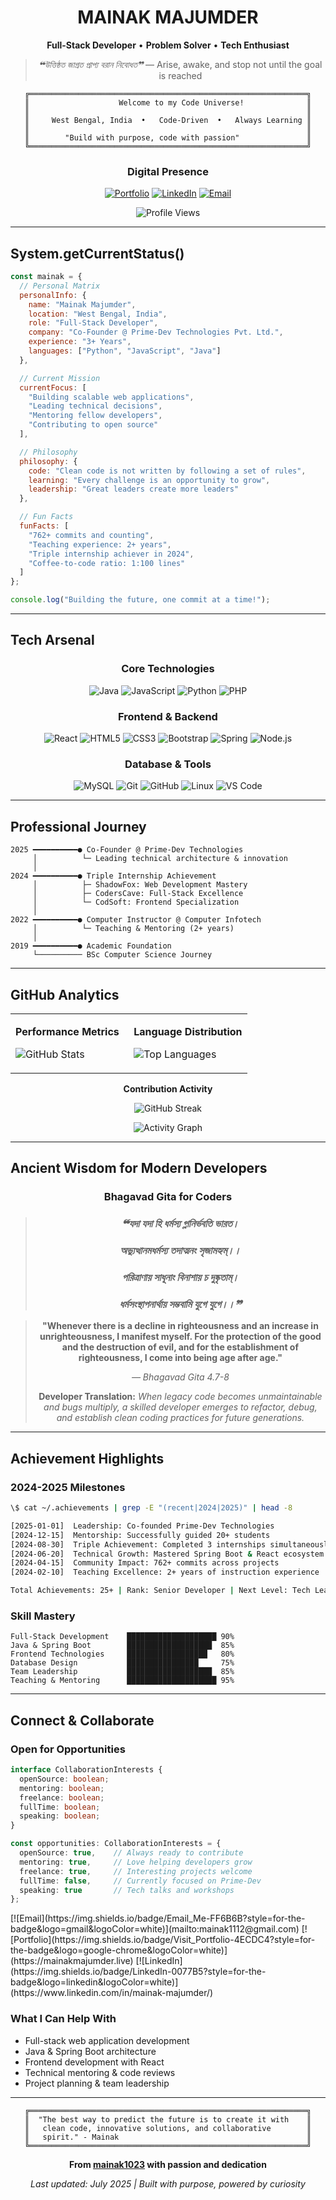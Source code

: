<div align="center">

# **MAINAK MAJUMDER**

**Full-Stack Developer** • **Problem Solver** • **Tech Enthusiast**

> *❝উত্তিষ্ঠত জাগ্রত প্রাপ্য বরান নিবোধত❞* — Arise, awake, and stop not until the goal is reached

```
╔══════════════════════════════════════════════════════════════╗
║                    Welcome to my Code Universe!              ║
║                                                              ║
║     West Bengal, India  •   Code-Driven  •   Always Learning ║
║                                                              ║
║        "Build with purpose, code with passion"               ║
╚══════════════════════════════════════════════════════════════╝
```

</div>

<div align="center">

### **Digital Presence**

[![Portfolio](https://img.shields.io/badge/Portfolio-FF6B6B?style=for-the-badge&logo=google-chrome&logoColor=white&labelColor=000000)](https://mainakmajumder.live)
[![LinkedIn](https://img.shields.io/badge/LinkedIn-0077B5?style=for-the-badge&logo=linkedin&logoColor=white)](https://www.linkedin.com/in/mainak-majumder/)
[![Email](https://img.shields.io/badge/Email-D14836?style=for-the-badge&logo=gmail&logoColor=white)](mailto:mainak1112@gmail.com)

<img src="https://komarev.com/ghpvc/?username=mainak1023&label=Profile%20Views&color=FF6B6B&style=for-the-badge" alt="Profile Views" />

</div>

---

## **System.getCurrentStatus()**

```javascript
const mainak = {
  // Personal Matrix
  personalInfo: {
    name: "Mainak Majumder",
    location: "West Bengal, India",
    role: "Full-Stack Developer",
    company: "Co-Founder @ Prime-Dev Technologies Pvt. Ltd.",
    experience: "3+ Years",
    languages: ["Python", "JavaScript", "Java"]
  },

  // Current Mission
  currentFocus: [
    "Building scalable web applications",
    "Leading technical decisions",
    "Mentoring fellow developers",
    "Contributing to open source"
  ],

  // Philosophy
  philosophy: {
    code: "Clean code is not written by following a set of rules",
    learning: "Every challenge is an opportunity to grow",
    leadership: "Great leaders create more leaders"
  },

  // Fun Facts
  funFacts: [
    "762+ commits and counting",
    "Teaching experience: 2+ years",
    "Triple internship achiever in 2024",
    "Coffee-to-code ratio: 1:100 lines"
  ]
};

console.log("Building the future, one commit at a time!");
```

---

## **Tech Arsenal**

<div align="center">

### **Core Technologies**

![Java](https://img.shields.io/badge/Java-ED8B00?style=for-the-badge&logo=java&logoColor=white)
![JavaScript](https://img.shields.io/badge/JavaScript-F7DF1E?style=for-the-badge&logo=javascript&logoColor=black)
![Python](https://img.shields.io/badge/Python-3776AB?style=for-the-badge&logo=python&logoColor=white)
![PHP](https://img.shields.io/badge/PHP-777BB4?style=for-the-badge&logo=php&logoColor=white)

### **Frontend & Backend**

![React](https://img.shields.io/badge/React-20232A?style=for-the-badge&logo=react&logoColor=61DAFB)
![HTML5](https://img.shields.io/badge/HTML5-E34F26?style=for-the-badge&logo=html5&logoColor=white)
![CSS3](https://img.shields.io/badge/CSS3-1572B6?style=for-the-badge&logo=css3&logoColor=white)
![Bootstrap](https://img.shields.io/badge/Bootstrap-563D7C?style=for-the-badge&logo=bootstrap&logoColor=white)
![Spring](https://img.shields.io/badge/Spring-6DB33F?style=for-the-badge&logo=spring&logoColor=white)
![Node.js](https://img.shields.io/badge/Node.js-43853D?style=for-the-badge&logo=node.js&logoColor=white)

### **Database & Tools**

![MySQL](https://img.shields.io/badge/MySQL-00000F?style=for-the-badge&logo=mysql&logoColor=white)
![Git](https://img.shields.io/badge/Git-F05032?style=for-the-badge&logo=git&logoColor=white)
![GitHub](https://img.shields.io/badge/GitHub-100000?style=for-the-badge&logo=github&logoColor=white)
![Linux](https://img.shields.io/badge/Linux-FCC624?style=for-the-badge&logo=linux&logoColor=black)
![VS Code](https://img.shields.io/badge/VS_Code-007ACC?style=for-the-badge&logo=visual-studio-code&logoColor=white)

</div>

---

## **Professional Journey**

```
2025 ━━━━━━━━━━● Co-Founder @ Prime-Dev Technologies
     │          └─ Leading technical architecture & innovation
     │
2024 ━━━━━━━━━━● Triple Internship Achievement
     │          ├─ ShadowFox: Web Development Mastery
     │          ├─ CodersCave: Full-Stack Excellence  
     │          └─ CodSoft: Frontend Specialization
     │
2022 ━━━━━━━━━━● Computer Instructor @ Computer Infotech
     │          └─ Teaching & Mentoring (2+ years)
     │
2019 ━━━━━━━━━━● Academic Foundation
     └────────── BSc Computer Science Journey
```

---

## **GitHub Analytics**

<div align="center">

<table>
<tr>
<td width="50%">

**Performance Metrics**

![GitHub Stats](https://github-readme-stats.vercel.app/api?username=mainak1023&show_icons=true&theme=tokyonight&hide_border=true&bg_color=0d1117&title_color=58a6ff&text_color=c9d1d9)

</td>
<td width="50%">

**Language Distribution**

![Top Languages](https://github-readme-stats.vercel.app/api/top-langs/?username=mainak1023&layout=compact&theme=tokyonight&hide_border=true&bg_color=0d1117&title_color=58a6ff&text_color=c9d1d9)

</td>
</tr>
</table>

**Contribution Activity**

![GitHub Streak](https://github-readme-streak-stats.herokuapp.com/?user=mainak1023&theme=tokyonight&hide_border=true&background=0d1117&stroke=58a6ff&ring=f85149&fire=ffa657&currStreakLabel=58a6ff)

![Activity Graph](https://github-readme-activity-graph.vercel.app/graph?username=mainak1023&theme=tokyo-night&hide_border=true&bg_color=0d1117&color=58a6ff&line=f85149&point=ffa657&area=true&area_color=f85149)

</div>

---

## **Ancient Wisdom for Modern Developers**

<div align="center">

### **Bhagavad Gita for Coders**

> ### *❝যদা যদা হি ধর্মস্য গ্লানির্ভবতি ভারত।*
> ### *অভ্যুত্থানমধর্মস্য তদাত্মনং সৃজামহ্যম্।।*
> ### *পরিত্রাণায় সাধূনাং বিনাশায় চ দুষ্কৃতাম্।*
> ### *ধর্মসংস্থাপনার্থায় সম্ভবামি যুগে যুগে।।❞*

> **"Whenever there is a decline in righteousness and an increase in unrighteousness, I manifest myself. For the protection of the good and the destruction of evil, and for the establishment of righteousness, I come into being age after age."**
> 
> *— Bhagavad Gita 4.7-8*
> 
> **Developer Translation:** *When legacy code becomes unmaintainable and bugs multiply, a skilled developer emerges to refactor, debug, and establish clean coding practices for future generations.*

</div>

---

## **Achievement Highlights**

<div align="left">

### **2024-2025 Milestones**

```bash
\$ cat ~/.achievements | grep -E "(recent|2024|2025)" | head -8

[2025-01-01]  Leadership: Co-founded Prime-Dev Technologies
[2024-12-15]  Mentorship: Successfully guided 20+ students
[2024-08-30]  Triple Achievement: Completed 3 internships simultaneously  
[2024-06-20]  Technical Growth: Mastered Spring Boot & React ecosystem
[2024-04-15]  Community Impact: 762+ commits across projects
[2024-02-10]  Teaching Excellence: 2+ years of instruction experience

Total Achievements: 25+ | Rank: Senior Developer | Next Level: Tech Lead
```

### **Skill Mastery**

```
Full-Stack Development    ████████████████████ 90%
Java & Spring Boot        ███████████████████  85%
Frontend Technologies     ██████████████████   80%
Database Design           ████████████████     75%
Team Leadership           ███████████████████  85%
Teaching & Mentoring      ████████████████████ 95%
```

</div>

---

## **Connect & Collaborate**

<div align="left">

### **Open for Opportunities**

```typescript
interface CollaborationInterests {
  openSource: boolean;
  mentoring: boolean;
  freelance: boolean;
  fullTime: boolean;
  speaking: boolean;
}

const opportunities: CollaborationInterests = {
  openSource: true,    // Always ready to contribute
  mentoring: true,     // Love helping developers grow
  freelance: true,     // Interesting projects welcome
  fullTime: false,     // Currently focused on Prime-Dev
  speaking: true       // Tech talks and workshops
};
```
<div align="left">
[![Email](https://img.shields.io/badge/Email_Me-FF6B6B?style=for-the-badge&logo=gmail&logoColor=white)](mailto:mainak1112@gmail.com)
[![Portfolio](https://img.shields.io/badge/Visit_Portfolio-4ECDC4?style=for-the-badge&logo=google-chrome&logoColor=white)](https://mainakmajumder.live)
[![LinkedIn](https://img.shields.io/badge/LinkedIn-0077B5?style=for-the-badge&logo=linkedin&logoColor=white)](https://www.linkedin.com/in/mainak-majumder/)

</div>

### **What I Can Help With**

- Full-stack web application development
- Java & Spring Boot architecture
- Frontend development with React
- Technical mentoring & code reviews
- Project planning & team leadership

</div>

---

<div align="center">

```
╔══════════════════════════════════════════════════════════════╗
║  "The best way to predict the future is to create it with    ║
║   clean code, innovative solutions, and collaborative        ║
║   spirit." - Mainak                                          ║
╚══════════════════════════════════════════════════════════════╝
```

**From [mainak1023](https://github.com/mainak1023) with passion and dedication**

*Last updated: July 2025 | Built with purpose, powered by curiosity*

</div>
